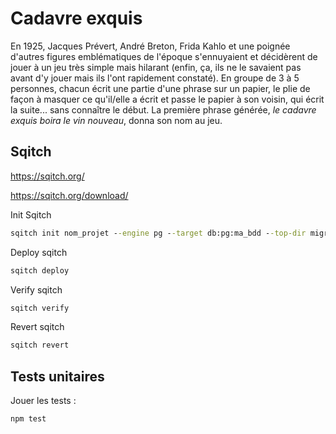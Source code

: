 # Cadavre exquis

En 1925, Jacques Prévert, André Breton, Frida Kahlo et une poignée d'autres figures emblématiques de l'époque s'ennuyaient et décidèrent de jouer à un jeu très simple mais hilarant (enfin, ça, ils ne le savaient pas avant d'y jouer mais ils l'ont rapidement constaté). En groupe de 3 à 5 personnes, chacun écrit une partie d'une phrase sur un papier, le plie de façon à masquer ce qu'il/elle a écrit et passe le papier à son voisin, qui écrit la suite... sans connaître le début. La première phrase générée, _le cadavre exquis boira le vin nouveau_, donna son nom au jeu.


## Sqitch

https://sqitch.org/

https://sqitch.org/download/

Init Sqitch

```cmd
sqitch init nom_projet --engine pg --target db:pg:ma_bdd --top-dir migrations
```

Deploy sqitch

```cmd
sqitch deploy
```

Verify sqitch

```cmd
sqitch verify
```

Revert sqitch

```cmd
sqitch revert
```

## Tests unitaires

Jouer les tests :

```cmd
npm test
```
